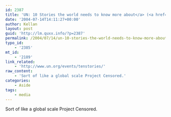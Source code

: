 ```yaml
---
id: 2387
title: 'UN: 10 Stories the world needs to know more about</a> (<a href="http://dominionpaper.ca/weblog/">via'
date: '2004-07-14T14:11:27+00:00'
author: Kellan
layout: post
guid: 'http://lm.quxx.info/?p=2387'
permalink: /2004/07/14/un-10-stories-the-world-needs-to-know-more-about-via/
typo_id:
    - '2385'
mt_id:
    - '2189'
link_related:
    - 'http://www.un.org/events/tenstories/'
raw_content:
    - 'Sort of like a global scale Project Censored.'
categories:
    - Aside
tags:
    - media
---
```


Sort of like a global scale Project Censored.